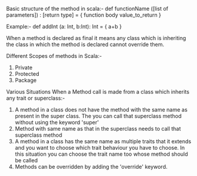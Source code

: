 Basic structure of the method in scala:-
def functionName ([list of parameters]) : [return type] = {
    function body
    value_to_return
}

Example:- 
def addInt (a: Int, b:Int): Int = {
    a+b
}

When a method is declared as final it means any class which is inheriting the class in which the method is declared 
cannot override them.

Different Scopes of methods in Scala:-
1. Private
2. Protected
3. Package

Various Situations When a Method call is made from a class which inherits any trait
or superclass:-
1. A method in a class does not have the method with the same name as present in the
super class. The you can call that superclass method without using the keyword 'super'
2. Method with same name as that in the superclass needs to call that superclass method
3. A method in a class has the same name as multiple traits that it extends and you want to 
choose which trait behaviour you have to choose. In this situation you can choose the trait name too
whose method should be called
4. Methods can be overridden by adding the 'override' keyword.